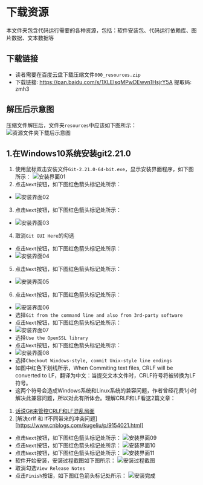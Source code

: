 # 下载资源
本文件夹包含代码运行需要的各种资源，包括：软件安装包、代码运行依赖库、图片数据、文本数据等

## 下载链接
* 读者需要在百度云盘下载压缩文件`000_resources.zip`
* 下载链接: https://pan.baidu.com/s/1XLElsqMPwDEwvn1HsjrY5A 提取码: zmh3

## 解压后示意图
压缩文件解压后，文件夹`resources`中应该如下图所示：
![资源文件夹下载后示意图](../markdown_images/01.jpg)

## 1.在Windows10系统安装git2.21.0
1. 使用鼠标双击安装文件`Git-2.21.0-64-bit.exe`，显示安装界面程序，如下图所示：
![安装界面01](../markdown_images/02.jpg)
2. 点击`Next`按钮，如下图红色箭头标记处所示：
* ![安装界面02](../markdown_images/03.jpg)
3. 点击`Next`按钮，如下图红色箭头标记处所示：
* ![安装界面03](../markdown_images/04.jpg)
4. 取消`Git GUI Here`的勾选
* 点击`Next`按钮，如下图红色箭头标记处所示：
* ![安装界面04](../markdown_images/05.jpg)
5. 点击`Next`按钮，如下图红色箭头标记处所示：
* ![安装界面05](../markdown_images/06.jpg)
6. 点击`Next`按钮，如下图红色箭头标记处所示：
* ![安装界面06](../markdown_images/07.jpg)
* 选择`Git from the command line and also from 3rd-party software`
* 点击`Next`按钮，如下图红色箭头标记处所示：
* ![安装界面07](../markdown_images/08.jpg)
* 选择`Use the OpenSSL library`
* 点击`Next`按钮，如下图红色箭头标记处所示：
* ![安装界面08](../markdown_images/09.jpg)
* 选择`Checkout Windows-style, commit Unix-style line endings`
* 如图中红色下划线所示，When Commiting text files, CRLF will be converted to LF，翻译为中文：当提交文本文件时，CRLF符号将被转换为LF符号。
* 这两个符号会造成Windows系统和Linux系统的兼容问题，作者曾经花费1小时解决此兼容问题，所以对此有所体会。理解CRLF和LF看这2篇文章：
1. [话说Git来管控CRLF和LF混乱局面](https://www.jianshu.com/p/684d94caebfe)
2. [解决crlf 和 lf不同带来的冲突问题][https://www.cnblogs.com/kugeliu/p/9154021.html]
* 点击`Next`按钮，如下图红色箭头标记处所示：
![安装界面09](../markdown_images/10.jpg)
* 点击`Next`按钮，如下图红色箭头标记处所示：
![安装界面10](../markdown_images/11.jpg)
* 点击`Next`按钮，如下图红色箭头标记处所示：
![安装界面11](../markdown_images/12.jpg)
* 软件开始安装，安装过程截图如下图所示：
![安装过程截图](../markdown_images/13.jpg)
* 取消勾选`View Release Notes`
* 点击`Finish`按钮，如下图红色箭头标记处所示：
![安装完成](../markdown_images/14.jpg)
